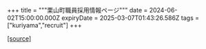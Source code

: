 +++
title = """栗山町職員採用情報ページ"""
date = 2024-06-02T15:00:00.000Z
expiryDate = 2025-03-07T01:43:26.586Z
tags = ["kuriyama","recruit"]
+++


[[source]](https://www.town.kuriyama.hokkaido.jp/site/saiyou/)
